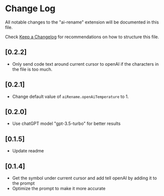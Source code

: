 # Change Log

All notable changes to the "ai-rename" extension will be documented in this file.

Check [Keep a Changelog](http://keepachangelog.com/) for recommendations on how to structure this file.

## [0.2.2]

-   Only send code text around current cursor to openAI if the characters in the file is too much.

## [0.2.1]

-   Change default value of `aiRename.openAiTemperature` to 1.

## [0.2.0]

-   Use chatGPT model "gpt-3.5-turbo" for better results

## [0.1.5]

-   Update readme

## [0.1.4]

-   Get the symbol under current cursor and add tell openAI by adding it to the prompt
-   Optimize the prompt to make it more accurate
